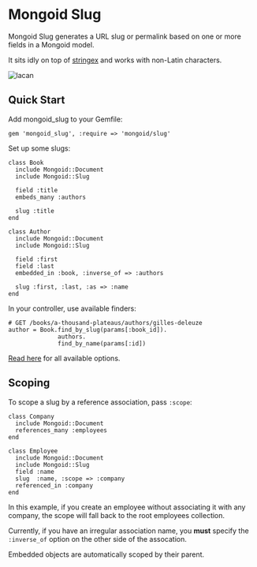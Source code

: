 Mongoid Slug
============

Mongoid Slug generates a URL slug or permalink based on one or more
fields in a Mongoid model.

It sits idly on top of [stringex](https://github.com/rsl/stringex) and
works with non-Latin characters.

![lacan](http://upload.wikimedia.org/wikipedia/commons/thumb/5/5d/Nus_borromeu_1.jpg/400px-Nus_borromeu_1.jpg)

Quick Start
-----------

Add mongoid_slug to your Gemfile:

    gem 'mongoid_slug', :require => 'mongoid/slug'

Set up some slugs:

    class Book
      include Mongoid::Document
      include Mongoid::Slug

      field :title
      embeds_many :authors

      slug :title
    end

    class Author
      include Mongoid::Document
      include Mongoid::Slug

      field :first
      field :last
      embedded_in :book, :inverse_of => :authors

      slug :first, :last, :as => :name
    end

In your controller, use available finders:

    # GET /books/a-thousand-plateaus/authors/gilles-deleuze
    author = Book.find_by_slug(params[:book_id]).
                  authors.
                  find_by_name(params[:id])

[Read here](https://github.com/papercavalier/mongoid-slug/blob/master/lib/mongoid/slug.rb)
for all available options.

Scoping
-------

To scope a slug by a reference association, pass `:scope`:

    class Company
      include Mongoid::Document
      references_many :employees
    end

    class Employee
      include Mongoid::Document
      include Mongoid::Slug
      field :name
      slug  :name, :scope => :company
      referenced_in :company
    end

In this example, if you create an employee without associating it with
any company, the scope will fall back to the root employees collection.

Currently, if you have an irregular association name, you **must**
specify the `:inverse_of` option on the other side of the assocation.

Embedded objects are automatically scoped by their parent.
